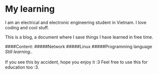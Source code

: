 # My learning
I am an electrical and electronic engineering student in Vietnam. I love coding and cool stuff.

This is a blog, a document where I save things I have learned in free time.

####Content:
#####Network
#####Linux
#####Programming language
*Still learning..*
<br><br>
If you see this by accident, hope you enjoy it :3
Feel free to use this for education too :3.
